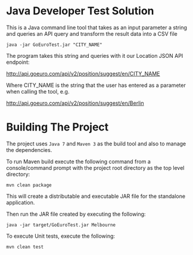 Java Developer Test Solution
============================

This is a Java command line tool that takes as an input parameter a string and queries an API query and transform the result data into a CSV file

```
java -jar GoEuroTest.jar "CITY_NAME"
```

The program takes this string and queries with it our Location JSON API endpoint:

http://api.goeuro.com/api/v2/position/suggest/en/CITY_NAME

Where CITY_NAME is the string that the user has entered as a parameter when calling the tool, e.g.

http://api.goeuro.com/api/v2/position/suggest/en/Berlin

Building The Project
====================

The project uses ```Java 7``` and ```Maven 3``` as the build tool and also to manage the dependencies.

To run Maven build execute the following command from a console/command prompt with the project root directory as the top level directory:

```
mvn clean package
```

This will create a distributable and executable JAR file for the standalone application.

Then run the JAR file created by executing the following:

```
java -jar target/GoEuroTest.jar Melbourne
```

To execute Unit tests, execute the following:

```
mvn clean test
```
